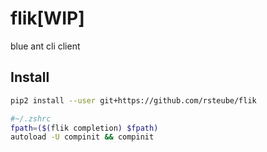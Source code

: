 # flik[WIP]

blue ant cli client

## Install

```sh
pip2 install --user git+https://github.com/rsteube/flik
```

```sh
#~/.zshrc
fpath=($(flik completion) $fpath)
autoload -U compinit && compinit
```
